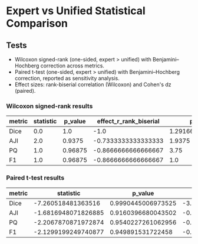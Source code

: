 # Expert vs Unified Statistical Comparison
## Tests
- Wilcoxon signed-rank (one-sided, expert > unified) with Benjamini–Hochberg correction across metrics.
- Paired t-test (one-sided, expert > unified) with Benjamini–Hochberg correction, reported as sensitivity analysis.
- Effect sizes: rank-biserial correlation (Wilcoxon) and Cohen's dz (paired).

### Wilcoxon signed-rank results
| metric | statistic | p_value | effect_r_rank_biserial | p_adj_bh | significant@0.05 |
|---|---|---|---|---|---|
| Dice | 0.0 | 1.0 | -1.0 | 1.2916666666666667 | False |
| AJI | 2.0 | 0.9375 | -0.7333333333333333 | 1.9375 | False |
| PQ | 1.0 | 0.96875 | -0.8666666666666667 | 3.75 | False |
| F1 | 1.0 | 0.96875 | -0.8666666666666667 | 1.0 | False |

### Paired t-test results
| metric | statistic | p_value | effect_cohens_dz | p_adj_bh | significant@0.05 |
|---|---|---|---|---|---|
| Dice | -7.260518481363516 | 0.9990445006973525 | -3.2470025752444727 | 1.2720303014750607 | False |
| AJI | -1.6816948071826885 | 0.9160396680043502 | -0.7520767812537785 | 3.664158672017401 | False |
| PQ | -2.2067870871972874 | 0.9540227261062956 | -0.9869051877683781 | 1.899783063444916 | False |
| F1 | -2.1299199249740877 | 0.949891531722458 | -0.9525291477746622 | 0.9990445006973525 | False |

